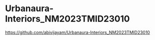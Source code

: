# Urbanaura-Interiors_NM2023TMID23010
https://github.com/abivijayam/Urbanaura-Interiors_NM2023TMID23010
